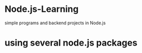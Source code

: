# Node.js-Learning
simple programs and backend projects in Node.js

# using several node.js packages
